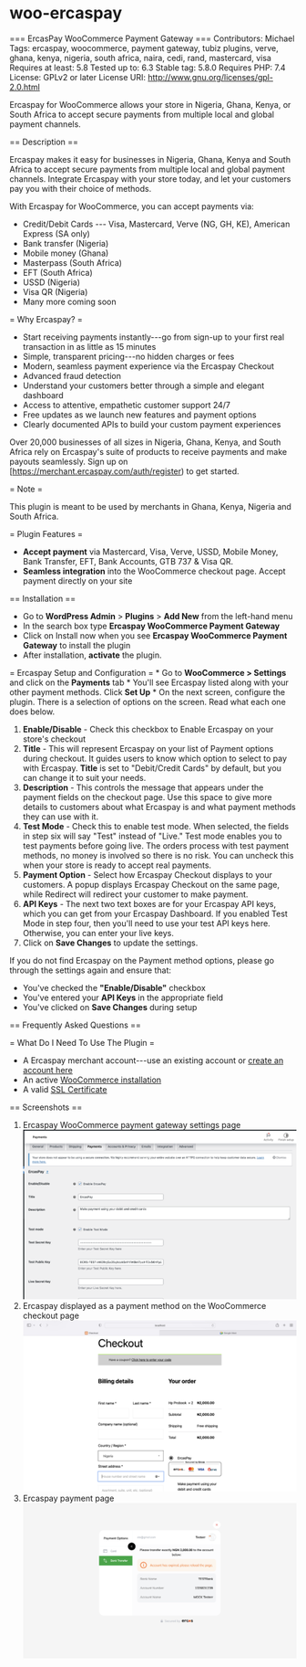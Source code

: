 # woo-ercaspay
=== ErcasPay WooCommerce Payment Gateway === Contributors: Michael Tags:
ercaspay, woocommerce, payment gateway, tubiz plugins, verve, ghana,
kenya, nigeria, south africa, naira, cedi, rand, mastercard, visa
Requires at least: 5.8 Tested up to: 6.3 Stable tag: 5.8.0 Requires PHP:
7.4 License: GPLv2 or later License URI:
http://www.gnu.org/licenses/gpl-2.0.html

Ercaspay for WooCommerce allows your store in Nigeria, Ghana, Kenya, or
South Africa to accept secure payments from multiple local and global
payment channels.

== Description ==

Ercaspay makes it easy for businesses in Nigeria, Ghana, Kenya and South
Africa to accept secure payments from multiple local and global payment
channels. Integrate Ercaspay with your store today, and let your
customers pay you with their choice of methods.

With Ercaspay for WooCommerce, you can accept payments via:

-   Credit/Debit Cards --- Visa, Mastercard, Verve (NG, GH, KE),
    American Express (SA only)
-   Bank transfer (Nigeria)
-   Mobile money (Ghana)
-   Masterpass (South Africa)
-   EFT (South Africa)
-   USSD (Nigeria)
-   Visa QR (Nigeria)
-   Many more coming soon

= Why Ercaspay? =

-   Start receiving payments instantly---go from sign-up to your first
    real transaction in as little as 15 minutes
-   Simple, transparent pricing---no hidden charges or fees
-   Modern, seamless payment experience via the Ercaspay Checkout
-   Advanced fraud detection
-   Understand your customers better through a simple and elegant
    dashboard
-   Access to attentive, empathetic customer support 24/7
-   Free updates as we launch new features and payment options
-   Clearly documented APIs to build your custom payment experiences

Over 20,000 businesses of all sizes in Nigeria, Ghana, Kenya, and South
Africa rely on Ercaspay's suite of products to receive payments and make
payouts seamlessly. Sign up on
\[https://merchant.ercaspay.com/auth/register) to get started.

= Note =

This plugin is meant to be used by merchants in Ghana, Kenya, Nigeria
and South Africa.

= Plugin Features =

-   **Accept payment** via Mastercard, Visa, Verve, USSD, Mobile Money,
    Bank Transfer, EFT, Bank Accounts, GTB 737 & Visa QR.
-   **Seamless integration** into the WooCommerce checkout page. Accept
    payment directly on your site

== Installation ==

-   Go to **WordPress Admin** \> **Plugins** \> **Add New** from the
    left-hand menu
-   In the search box type **Ercaspay WooCommerce Payment Gateway**
-   Click on Install now when you see **Ercaspay WooCommerce Payment
    Gateway** to install the plugin
-   After installation, **activate** the plugin.

= Ercaspay Setup and Configuration = \* Go to **WooCommerce \>
Settings** and click on the **Payments** tab \* You'll see Ercaspay
listed along with your other payment methods. Click **Set Up** \* On the
next screen, configure the plugin. There is a selection of options on
the screen. Read what each one does below.

1.  **Enable/Disable** - Check this checkbox to Enable Ercaspay on your
    store's checkout
2.  **Title** - This will represent Ercaspay on your list of Payment
    options during checkout. It guides users to know which option to
    select to pay with Ercaspay. **Title** is set to "Debit/Credit
    Cards" by default, but you can change it to suit your needs.
3.  **Description** - This controls the message that appears under the
    payment fields on the checkout page. Use this space to give more
    details to customers about what Ercaspay is and what payment methods
    they can use with it.
4.  **Test Mode** - Check this to enable test mode. When selected, the
    fields in step six will say "Test" instead of "Live." Test mode
    enables you to test payments before going live. The orders process
    with test payment methods, no money is involved so there is no risk.
    You can uncheck this when your store is ready to accept real
    payments.
5.  **Payment Option** - Select how Ercaspay Checkout displays to your
    customers. A popup displays Ercaspay Checkout on the same page,
    while Redirect will redirect your customer to make payment.
6.  **API Keys** - The next two text boxes are for your Ercaspay API
    keys, which you can get from your Ercaspay Dashboard. If you enabled
    Test Mode in step four, then you'll need to use your test API keys
    here. Otherwise, you can enter your live keys.
7.  Click on **Save Changes** to update the settings.

If you do not find Ercaspay on the Payment method options, please go
through the settings again and ensure that:

-   You've checked the **"Enable/Disable"** checkbox
-   You've entered your **API Keys** in the appropriate field
-   You've clicked on **Save Changes** during setup

== Frequently Asked Questions ==

= What Do I Need To Use The Plugin =

-   A Ercaspay merchant account---use an existing account or [create an
    account here](https://merchant.ercaspay.com/auth/register)
-   An active [WooCommerce
    installation](https://docs.woocommerce.com/document/installing-uninstalling-woocommerce/)
-   A valid [SSL
    Certificate](https://docs.woocommerce.com/document/ssl-and-https/)

== Screenshots ==

1.  Ercaspay WooCommerce payment gateway settings page
    ![Alt Text](screenshots/payment-setting-page.png)
2. Ercaspay displayed as a payment method on the WooCommerce checkout page
    ![Alt Text](screenshots/checkout.png)
3.  Ercaspay payment page
    ![Alt Text](screenshots/payment-page.png)
